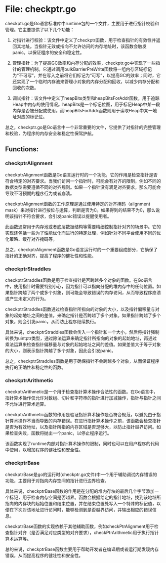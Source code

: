 # File: checkptr.go

checkptr.go是Go语言标准库中runtime包的一个文件，主要用于进行指针校验和管理。它主要提供了以下几个功能：

1. 对指针进行校验：该文件中定义了checkptr函数，用于检查指针的有效性并返回其地址。当指针无效或指向不允许访问的内存地址时，该函数会触发panic，以保证程序的安全和稳定性。

2. 管理指针：为了提高GC效率和内存分配的效率，checkptr.go中实现了一些指针的管理机制。它通过调用bulkBarrierPreWrite函数将一组内存区域标记为“不可写”，并在写入之前将它们标记为“可写”，以提高GC的效率；同时，它还实现了一个临时内存池来管理小对象的内存分配和回收，以减少内存分配和回收的次数。

3. 调试指针：该文件中定义了heapBits类型和heapBitsForAddr函数，用于追踪Heap中内存的使用情况。heapBits是一个标记位图，用于标记Heap中某一段内存是否被分配或使用，而heapBitsForAddr函数则用于读取Heap中某一地址对应的标记位。

总之，checkptr.go是Go语言中一个非常重要的文件，它提供了对指针的完整管理和校验，为程序的内存安全和稳定性保驾护航。

## Functions:

### checkptrAlignment

checkptrAlignment函数是Go语言运行时的一个功能，它的作用是检查指针是否符合特定的对齐要求。当我们访问一个指针时，可能会有对齐的限制，例如不同的数据类型需要遵循不同的对齐规则。如果一个指针没有满足对齐要求，那么可能会导致不可预期的程序行为或者崩溃。

checkptrAlignment函数的工作原理是通过使用特定的对齐掩码（alignment mask）来对指针进行按位与运算，判断是否为0。如果得到的结果不为0，那么说明该指针不符合要求，会引发panic错误以提醒使用者。

此函数通常用于内存池或者底层数据结构等需要精细控制指针对齐的场景中。它的实现还包括一些为了性能优化而进行的特定处理，例如针对不同平台使用不同的优化策略、缓存对齐掩码等。

总之，checkptrAlignment函数是Go语言运行时的一个重要组成部分，它确保了指针的正确对齐，提高了程序的健壮性和性能。



### checkptrStraddles

checkptrStraddles函数是用于检查指针是否跨越多个对象的函数。在Go语言中，使用指针时需要特别小心，因为指针可以指向分配的堆内存中的任何位置。如果指针跨越了两个或多个对象，则可能会导致错误的内存访问，从而导致程序崩溃或产生未定义的行为。

checkptrStraddles函数通过检查指针所指向的对象的大小，以及指针偏移量与对象的起始地址之间的差值，来确定指针是否跨越了多个对象。如果指针跨越了多个对象，则会引发panic，从而防止程序继续执行。

具体来说，checkptrStraddles函数会传入一个指针和一个大小，然后将指针强制转换为uintptr类型，通过除法运算来确定指针所指向的对象的起始地址，再通过乘法运算来检查指针偏移量与对象的起始地址之间的差值。如果差值大于等于对象的大小，则表示指针跨越了多个对象，因此会引发panic。

总之，checkptrStraddles函数是用于确保指针不会跨越多个对象，从而保证程序执行的正确性和稳定性的函数。



### checkptrArithmetic

checkptrArithmetic是一个用于检查指针算术操作合法性的函数。在Go语言中，指针算术操作仅允许对数组、切片和字符串的指针进行加减操作，指针与指针之间不允许进行算术运算。

checkptrArithmetic函数的作用是验证指针算术操作是否符合规范，以避免由于指针算术操作不当而导致的内存错误。在进行指针算术操作之前，该函数会检查指针是否为有效地址，以及指针所指的内存区域是否足够大，以防止指针越界访问。如果检查失败，函数将抛出一个panic，以停止程序运行。

该函数实现了runtime内部对指针算术操作的限制，同时也可以在用户程序的代码中使用，以增加程序的健壮性和安全性。



### checkptrBase

checkptrBase是go的运行时(checkptr.go文件)中一个用于辅助调试内存错误的功能，主要用于对指向内存空间的指针进行边界检查。

具体来说，checkptrBase函数的作用是在分配的堆内存块的最后几个字节添加一个标记，用于检查内存空间是否越界。函数会根据给定的指针地址，找到该地址所指向的内存块的起始位置和结束位置，并在结束位置处写入一个特殊的标记值，以便在下次对该地址进行访问时，能够检测到是否越界访问，并输出相应的错误信息。

checkptrBase函数的实现依赖于其他辅助函数，例如checkPtrAlignment用于检查指针对齐（是否满足对应类型的对齐要求），checkPtrArithmetic用于执行指针算术运算等。

总的来说，checkptrBase函数主要用于帮助开发者在编译期或者运行期发现内存错误，从而提高程序的健壮性和安全性。




